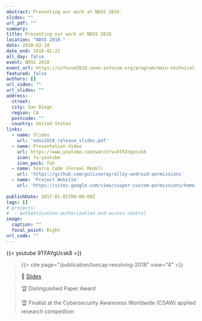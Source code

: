 ```yaml
---
abstract: Presenting our work at NDSS 2018.
slides: ""
url_pdf: ""
summary: 
title: Presenting our work at NDSS 2018
location: "NDSS 2018 "
date: 2018-02-18
date_end: 2018-02-21
all_day: false
event: NDSS 2018
event_url: https://infocom2018.ieee-infocom.org/program/main-technical-program
featured: false
authors: []
url_video: ""
url_slides: ""
address:
  street: 
  city: San Diego
  region: CA
  postcode: ""
  country: United States
links:
  - name: Slides
    url: 'ndss2018_release_slides.pdf'
  - name: Presentation Video
    url: https://www.youtube.com/watch?v=9TFAYgUcsk8
    icon: fa-youtube
    icon_pack: fab
  - name: Source Code (Formal Model)
    url: 'https://github.com/gulizseray/alloy-android-permissions'
  - name: 'Project Website'
    url: 'https://sites.google.com/view/cusper-custom-permissions/home'
    
publishDate: 2017-01-01T00:00:00Z
tags: []
# projects:
#  - authentication-authorization-and-access-control
image:
  caption: ""
  focal_point: Right
url_code: ""
---
```


{{< youtube 9TFAYgUcsk8 >}}

> {{< cite page="/publication/tuncay-resolving-2018" view="4" >}}

> :page_facing_up: [Slides](https://www.soterisdemetriou.com/publication/tuncay-resolving-2018/ndss2018_release_slides.pdf)

> :trophy: Distinguished Paper Award

> :trophy: Finalist at the Cybersecurity Awareness Worldwide (CSAW) applied research competition
